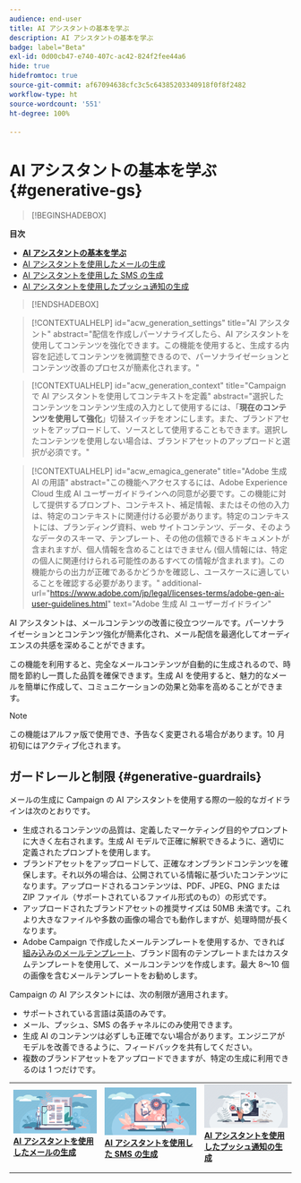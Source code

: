 ```yaml
---
audience: end-user
title: AI アシスタントの基本を学ぶ
description: AI アシスタントの基本を学ぶ
badge: label="Beta"
exl-id: 0d00cb47-e740-407c-ac42-824f2fee44a6
hide: true
hidefromtoc: true
source-git-commit: af67094638cfc3c5c64385203340918f0f8f2482
workflow-type: ht
source-wordcount: '551'
ht-degree: 100%

---
```


# AI アシスタントの基本を学ぶ {#generative-gs}

>[!BEGINSHADEBOX]

**目次**

* **[AI アシスタントの基本を学ぶ](generative-gs.md)**
* [AI アシスタントを使用したメールの生成](generative-content.md)
* [AI アシスタントを使用した SMS の生成](generative-sms.md)
* [AI アシスタントを使用したプッシュ通知の生成](generative-push.md)

>[!ENDSHADEBOX]

>[!CONTEXTUALHELP]
>id="acw_generation_settings"
>title="AI アシスタント"
>abstract="配信を作成しパーソナライズしたら、AI アシスタントを使用してコンテンツを強化できます。この機能を使用すると、生成する内容を記述してコンテンツを微調整できるので、パーソナライゼーションとコンテンツ改善のプロセスが簡素化されます。"


>[!CONTEXTUALHELP]
>id="acw_generation_context"
>title="Campaign で AI アシスタントを使用してコンテキストを定義"
>abstract="選択したコンテンツをコンテンツ生成の入力として使用するには、「**現在のコンテンツを使用して強化**」切替スイッチをオンにします。また、ブランドアセットをアップロードして、ソースとして使用することもできます。選択したコンテンツを使用しない場合は、ブランドアセットのアップロードと選択が必須です。"


>[!CONTEXTUALHELP]
>id="acw_emagica_generate"
>title="Adobe 生成 AI の用語"
>abstract="この機能へアクセスするには、Adobe Experience Cloud 生成 AI ユーザーガイドラインへの同意が必要です。この機能に対して提供するプロンプト、コンテキスト、補足情報、またはその他の入力は、特定のコンテキストに関連付ける必要があります。特定のコンテキストには、ブランディング資料、web サイトコンテンツ、データ、そのようなデータのスキーマ、テンプレート、その他の信頼できるドキュメントが含まれますが、個人情報を含めることはできません (個人情報には、特定の個人に関連付けられる可能性のあるすべての情報が含まれます)。この機能からの出力が正確であるかどうかを確認し、ユースケースに適していることを確認する必要があります。"
>additional-url="https://www.adobe.com/jp/legal/licenses-terms/adobe-gen-ai-user-guidelines.html" text="Adobe 生成 AI ユーザーガイドライン"

AI アシスタントは、メールコンテンツの改善に役立つツールです。パーソナライゼーションとコンテンツ強化が簡素化され、メール配信を最適化してオーディエンスの共感を深めることができます。

この機能を利用すると、完全なメールコンテンツが自動的に生成されるので、時間を節約し一貫した品質を確保できます。生成 AI を使用すると、魅力的なメールを簡単に作成して、コミュニケーションの効果と効率を高めることができます。

>[!NOTE]
>
>この機能はアルファ版で使用でき、予告なく変更される場合があります。10 月初旬にはアクティブ化されます。

## ガードレールと制限 {#generative-guardrails}

メールの生成に Campaign の AI アシスタントを使用する際の一般的なガイドラインは次のとおりです。

* 生成されるコンテンツの品質は、定義したマーケティング目的やプロンプトに大きく左右されます。生成 AI モデルで正確に解釈できるように、適切に定義されたプロンプトを使用します。 
* ブランドアセットをアップロードして、正確なオンブランドコンテンツを確保します。それ以外の場合は、公開されている情報に基づいたコンテンツになります。アップロードされるコンテンツは、PDF、JPEG、PNG または ZIP ファイル（サポートされているファイル形式のもの）の形式です。
* アップロードされたブランドアセットの推奨サイズは 50MB 未満です。これより大きなファイルや多数の画像の場合でも動作しますが、処理時間が長くなります。
* Adobe Campaign で作成したメールテンプレートを使用するか、できれば[組み込みのメールテンプレート](../email/create-email-templates.md)、ブランド固有のテンプレートまたはカスタムテンプレートを使用して、メールコンテンツを作成します。最大 8～10 個の画像を含むメールテンプレートをお勧めします。


Campaign の AI アシスタントには、次の制限が適用されます。

* サポートされている言語は英語のみです。
* メール、プッシュ、SMS の各チャネルにのみ使用できます。
* 生成 AI のコンテンツは必ずしも正確でない場合があります。エンジニアがモデルを改善できるように、フィードバックを共有してください。
* 複数のブランドアセットをアップロードできますが、特定の生成に利用できるのは 1 つだけです。



<table style="table-layout:fixed"><tr style="border: 0;">
<td>
<a href="generative-content.md">
<img alt="メール生成" src="assets/do-not-localize/text-genai.jpeg">
</a>
<div>
<a href="generative-content.md"><strong>AI アシスタントを使用したメールの生成</strong></a>
</div>
<p>
</td>
<td>
<a href="generative-sms.md">
<img alt="SMS の生成" src="assets/do-not-localize/image-genai.jpeg">
</a>
<div><a href="generative-sms.md"><strong>AI アシスタントを使用した SMS の生成</strong>
</div>
<p>
</td>
<td>
<a href="generative-push.md">
<img alt="プッシュの生成" src="assets/do-not-localize/email-genai.jpeg">
</a>
<div>
<a href="generative-push.md"><strong>AI アシスタントを使用したプッシュ通知の生成</strong></a>
</div>
<p></td>
</tr></table>
